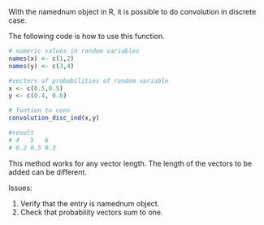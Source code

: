 With the namednum object in R, it is possible to do convolution in discrete case.

The following code is how to use this function.

``` R
# numeric values in random variables
names(x) <- c(1,2)
names(y) <- c(3,4)

#vectors of probabilities of random variable
x <- c(0.5,0.5)
y <- c(0.4, 0.6)

# funtion to conv 
convolution_disc_ind(x,y)

#result
# 4   5   6 
# 0.2 0.5 0.3
```
This method works for any vector length. The length of the vectors to be added can be different.

Issues:
1. Verify that the entry is namednum object.
2. Check that probability vectors sum to one.
